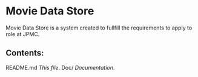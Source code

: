 # Movie Data Store

Movie Data Store is a system created to fullfill the requirements to apply to
role at JPMC.

## Contents:
README.md _This file_.
Doc/ _Documentation_.
